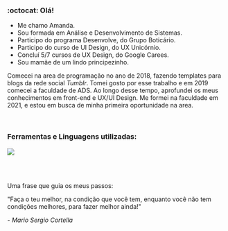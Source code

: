 ### :octocat: Olá!
* Me chamo Amanda.
* Sou formada em Análise e Desenvolvimento de Sistemas.
* Participo do programa Desenvolve, do Grupo Boticário.
* Participo do curso de UI Design, do UX Unicórnio.
* Concluí 5/7 cursos de UX Design, do Google Carees.
* Sou mamãe de um lindo principezinho.

<p>Comecei na area de programação no ano de 2018, fazendo templates para blogs da rede social <i>Tumblr</i>. Tomei gosto por esse trabalho e em 2019 comecei a faculdade de ADS. Ao longo desse tempo, aprofundei os meus conhecimentos em front-end e UX/UI Design. Me formei na faculdade em 2021, e estou em busca de minha primeira oportunidade na area.</p>

<br>

### Ferramentas e Linguagens utilizadas:

<a href="https://skillicons.dev">
  <img src="https://skillicons.dev/icons?i=js,html,css,react,git,md,linux,figma" />
</a>

<br><br>

<p>Uma frase que guia os meus passos:</p>
<p>"Faça o teu melhor, na condição que você tem, enquanto você não tem condições melhores, para fazer melhor ainda!"<p>
<i>- Mario Sergio Cortella</i>
